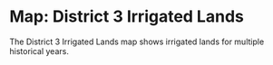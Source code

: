 # Map: District 3 Irrigated Lands 

The District 3 Irrigated Lands map shows irrigated lands for multiple historical years.
